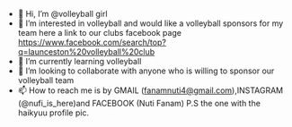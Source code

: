 - 👋 Hi, I’m @volleyball girl 
- 👀 I’m interested in volleyball and would like a volleyball sponsors for my team here a link to  our clubs facebook page https://www.facebook.com/search/top?q=launceston%20volleyball%20club 
- 🌱 I’m currently learning volleyball 
- 💞️ I’m looking to collaborate with anyone who is willing to sponsor our volleyball team
- 📫 How to reach me is by GMAIL (fanamnuti4@gmail.com),INSTAGRAM (@nufi_is_here)and FACEBOOK (Nuti Fanam) P.S the one with the haikyuu profile pic.

<!---
volleyballball/volleyballball is a ✨ special ✨ repository because its `README.md` (this file) appears on your GitHub profile.
You can click the Preview link to take a look at your changes.
--->
